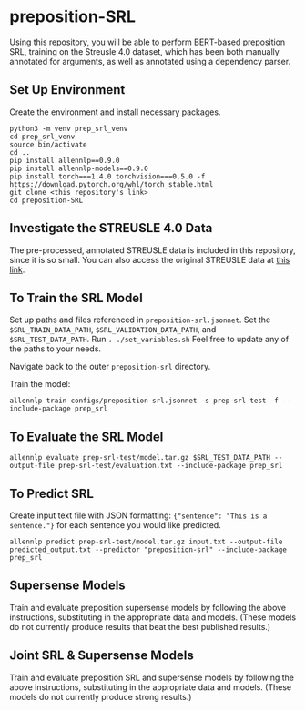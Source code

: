 # preposition-SRL
Using this repository, you will be able to perform BERT-based preposition SRL, training on the Streusle 4.0 dataset, which has been both manually annotated for arguments, as well as annotated using a dependency parser.

## Set Up Environment
Create the environment and install necessary packages.
```
python3 -m venv prep_srl_venv
cd prep_srl_venv
source bin/activate
cd ..
pip install allennlp==0.9.0
pip install allennlp-models==0.9.0
pip install torch===1.4.0 torchvision===0.5.0 -f https://download.pytorch.org/whl/torch_stable.html
git clone <this repository's link>
cd preposition-SRL
```

## Investigate the STREUSLE 4.0 Data
The pre-processed, annotated STREUSLE data is included in this repository, since it is so small. You can also access the original STREUSLE data at [this link](https://github.com/nert-nlp/streusle).

## To Train the SRL Model
Set up paths and files referenced in ```preposition-srl.jsonnet```. Set the ```$SRL_TRAIN_DATA_PATH```, ```$SRL_VALIDATION_DATA_PATH```, and ```$SRL_TEST_DATA_PATH```.
Run ```. ./set_variables.sh``` Feel free to update any of the paths to your needs.

Navigate back to the outer ```preposition-srl``` directory.

Train the model:
```
allennlp train configs/preposition-srl.jsonnet -s prep-srl-test -f --include-package prep_srl
```

## To Evaluate the SRL Model
```
allennlp evaluate prep-srl-test/model.tar.gz $SRL_TEST_DATA_PATH --output-file prep-srl-test/evaluation.txt --include-package prep_srl
```

## To Predict SRL
Create input text file with JSON formatting: ```{"sentence": "This is a sentence."}``` for each sentence you would like predicted.
```
allennlp predict prep-srl-test/model.tar.gz input.txt --output-file predicted_output.txt --predictor "preposition-srl" --include-package prep_srl
```

## Supersense Models
Train and evaluate preposition supersense models by following the above instructions, substituting in the appropriate data and models. (These models do not currently produce results that beat the best published results.)

## Joint SRL & Supersense Models
Train and evaluate preposition SRL and supersense models by following the above instructions, substituting in the appropriate data and models. (These models do not currently produce strong results.)
